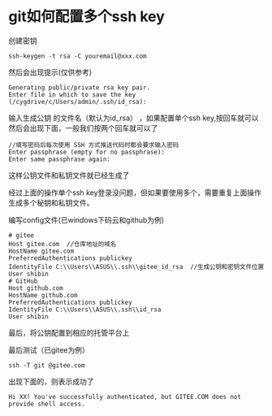 # git如何配置多个ssh key
创建密钥
```
ssh-keygen -t rsa -C youremail@xxx.com
```
然后会出现提示(仅供参考)
```
Generating public/private rsa key pair.
Enter file in which to save the key (/cygdrive/c/Users/admin/.ssh/id_rsa):
```
输入生成公钥 的文件名（默认为id_rsa） ，如果配置单个ssh key,按回车就可以
然后会出现下面，一般我们按两个回车就可以了
``` 
//填写密码后每次使用 SSH 方式推送代码时都会要求输入密码
Enter passphrase (empty for no passphrase):
Enter same passphrase again:
``` 
这样公钥文件和私钥文件就已经生成了  

经过上面的操作单个ssh key登录没问题，但如果要使用多个，需要重复上面操作生成多个秘钥和私钥文件。

编写config文件(已windows下码云和github为例)
```
# gitee
Host gitee.com  //仓库地址的域名
HostName gitee.com
PreferredAuthentications publickey
IdentityFile C:\\Users\\ASUS\\.ssh\\gitee_id_rsa  //生成公钥和密钥文件位置
User shibin
# GitHub
Host github.com
HostName github.com
PreferredAuthentications publickey
IdentityFile C:\\Users\\ASUS\\.ssh\\id_rsa
User shibin
```
最后，将公钥配置到相应的托管平台上  

最后测试（已gitee为例）
```
ssh -T git @gitee.com
```
出现下面的，则表示成功了
```
Hi XX! You've successfully authenticated, but GITEE.COM does not provide shell access.
```

